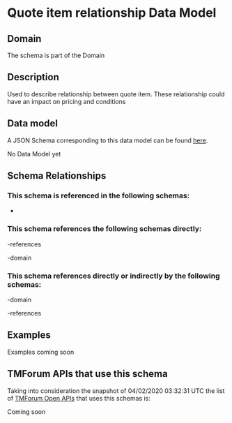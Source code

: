 # Quote item relationship Data Model

## Domain

The  schema is part of the  Domain

## Description

Used to describe relationship between quote item. These relationship could have an impact on pricing and conditions

## Data model

A JSON Schema corresponding to this data model can be found
[here](https://github.com/tmforum-rand/schemas/blob/candidates/Customer/QuoteItemRelationship.schema.json).

No Data Model yet

## Schema Relationships

### This schema is referenced in the following schemas:

-

### This schema references the following schemas directly:

-references

-domain

### This schema references directly or indirectly by the following schemas:

-domain

-references



## Examples

Examples coming soon

## TMForum APIs that use this schema

Taking into consideration the snapshot of 04/02/2020 03:32:31 UTC the list of [TMForum Open APIs](https://www.tmforum.org/open-apis/) that uses this schemas is:

Coming soon